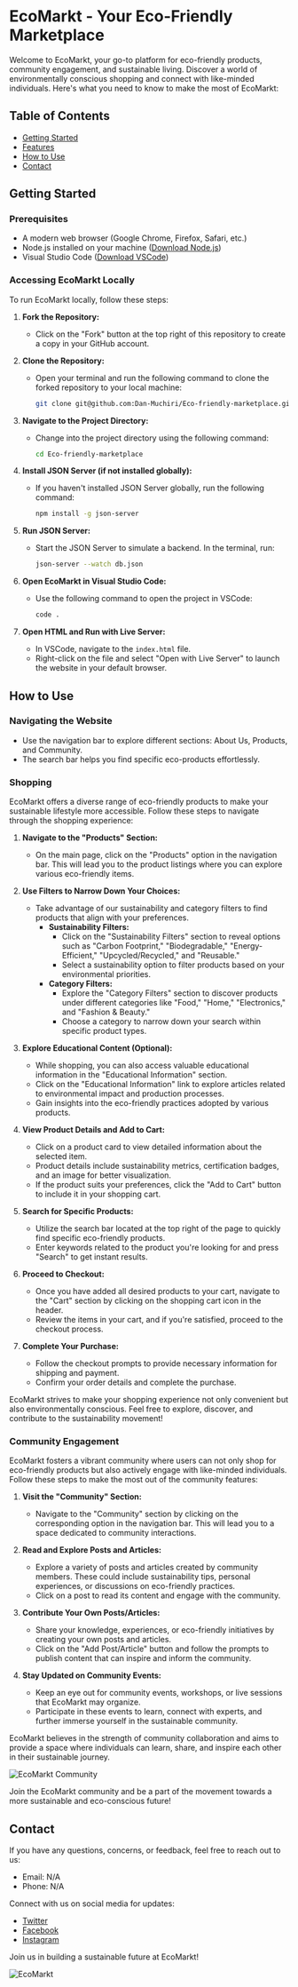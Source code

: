 # EcoMarkt - Your Eco-Friendly Marketplace

Welcome to EcoMarkt, your go-to platform for eco-friendly products, community engagement, and sustainable living. Discover a world of environmentally conscious shopping and connect with like-minded individuals. Here's what you need to know to make the most of EcoMarkt:

## Table of Contents
- [Getting Started](#getting-started)
- [Features](#features)
- [How to Use](#how-to-use)
- [Contact](#contact)

## Getting Started

### Prerequisites
- A modern web browser (Google Chrome, Firefox, Safari, etc.)
- Node.js installed on your machine ([Download Node.js](https://nodejs.org/))
- Visual Studio Code ([Download VSCode](https://code.visualstudio.com/))

### Accessing EcoMarkt Locally
To run EcoMarkt locally, follow these steps:

1. **Fork the Repository:**
   - Click on the "Fork" button at the top right of this repository to create a copy in your GitHub account.

2. **Clone the Repository:**
   - Open your terminal and run the following command to clone the forked repository to your local machine:
     ```bash
     git clone git@github.com:Dan-Muchiri/Eco-friendly-marketplace.git
     ```

3. **Navigate to the Project Directory:**
   - Change into the project directory using the following command:
     ```bash
     cd Eco-friendly-marketplace
     ```

4. **Install JSON Server (if not installed globally):**
   - If you haven't installed JSON Server globally, run the following command:
     ```bash
     npm install -g json-server
     ```

5. **Run JSON Server:**
   - Start the JSON Server to simulate a backend. In the terminal, run:
     ```bash
     json-server --watch db.json
     ```

6. **Open EcoMarkt in Visual Studio Code:**
   - Use the following command to open the project in VSCode:
     ```bash
     code .
     ```

7. **Open HTML and Run with Live Server:**
   - In VSCode, navigate to the `index.html` file.
   - Right-click on the file and select "Open with Live Server" to launch the website in your default browser.


## How to Use

### Navigating the Website
- Use the navigation bar to explore different sections: About Us, Products, and Community.
- The search bar helps you find specific eco-products effortlessly.

### Shopping

EcoMarkt offers a diverse range of eco-friendly products to make your sustainable lifestyle more accessible. Follow these steps to navigate through the shopping experience:

1. **Navigate to the "Products" Section:**
   - On the main page, click on the "Products" option in the navigation bar. This will lead you to the product listings where you can explore various eco-friendly items.

2. **Use Filters to Narrow Down Your Choices:**
   - Take advantage of our sustainability and category filters to find products that align with your preferences.
     - **Sustainability Filters:**
       - Click on the "Sustainability Filters" section to reveal options such as "Carbon Footprint," "Biodegradable," "Energy-Efficient," "Upcycled/Recycled," and "Reusable."
       - Select a sustainability option to filter products based on your environmental priorities.
     - **Category Filters:**
       - Explore the "Category Filters" section to discover products under different categories like "Food," "Home," "Electronics," and "Fashion & Beauty."
       - Choose a category to narrow down your search within specific product types.

3. **Explore Educational Content (Optional):**
   - While shopping, you can also access valuable educational information in the "Educational Information" section.
   - Click on the "Educational Information" link to explore articles related to environmental impact and production processes.
   - Gain insights into the eco-friendly practices adopted by various products.

4. **View Product Details and Add to Cart:**
   - Click on a product card to view detailed information about the selected item.
   - Product details include sustainability metrics, certification badges, and an image for better visualization.
   - If the product suits your preferences, click the "Add to Cart" button to include it in your shopping cart.

5. **Search for Specific Products:**
   - Utilize the search bar located at the top right of the page to quickly find specific eco-friendly products.
   - Enter keywords related to the product you're looking for and press "Search" to get instant results.

6. **Proceed to Checkout:**
   - Once you have added all desired products to your cart, navigate to the "Cart" section by clicking on the shopping cart icon in the header.
   - Review the items in your cart, and if you're satisfied, proceed to the checkout process.

7. **Complete Your Purchase:**
   - Follow the checkout prompts to provide necessary information for shipping and payment.
   - Confirm your order details and complete the purchase.

EcoMarkt strives to make your shopping experience not only convenient but also environmentally conscious. Feel free to explore, discover, and contribute to the sustainability movement!

### Community Engagement

EcoMarkt fosters a vibrant community where users can not only shop for eco-friendly products but also actively engage with like-minded individuals. Follow these steps to make the most out of the community features:

1. **Visit the "Community" Section:**
   - Navigate to the "Community" section by clicking on the corresponding option in the navigation bar. This will lead you to a space dedicated to community interactions.

2. **Read and Explore Posts and Articles:**
   - Explore a variety of posts and articles created by community members. These could include sustainability tips, personal experiences, or discussions on eco-friendly practices.
   - Click on a post to read its content and engage with the community.

4. **Contribute Your Own Posts/Articles:**
   - Share your knowledge, experiences, or eco-friendly initiatives by creating your own posts and articles.
   - Click on the "Add Post/Article" button and follow the prompts to publish content that can inspire and inform the community.

6. **Stay Updated on Community Events:**
   - Keep an eye out for community events, workshops, or live sessions that EcoMarkt may organize.
   - Participate in these events to learn, connect with experts, and further immerse yourself in the sustainable community.

EcoMarkt believes in the strength of community collaboration and aims to provide a space where individuals can learn, share, and inspire each other in their sustainable journey.

![EcoMarkt Community](images/community-image.png)

Join the EcoMarkt community and be a part of the movement towards a more sustainable and eco-conscious future!


## Contact
If you have any questions, concerns, or feedback, feel free to reach out to us:
- Email: N/A
- Phone: N/A

Connect with us on social media for updates:
- [Twitter](https://www.twitter.com)
- [Facebook](https://www.facebook.com)
- [Instagram](https://www.instagram.com)

Join us in building a sustainable future at EcoMarkt!

![EcoMarkt](images/leaf-icon.png)
